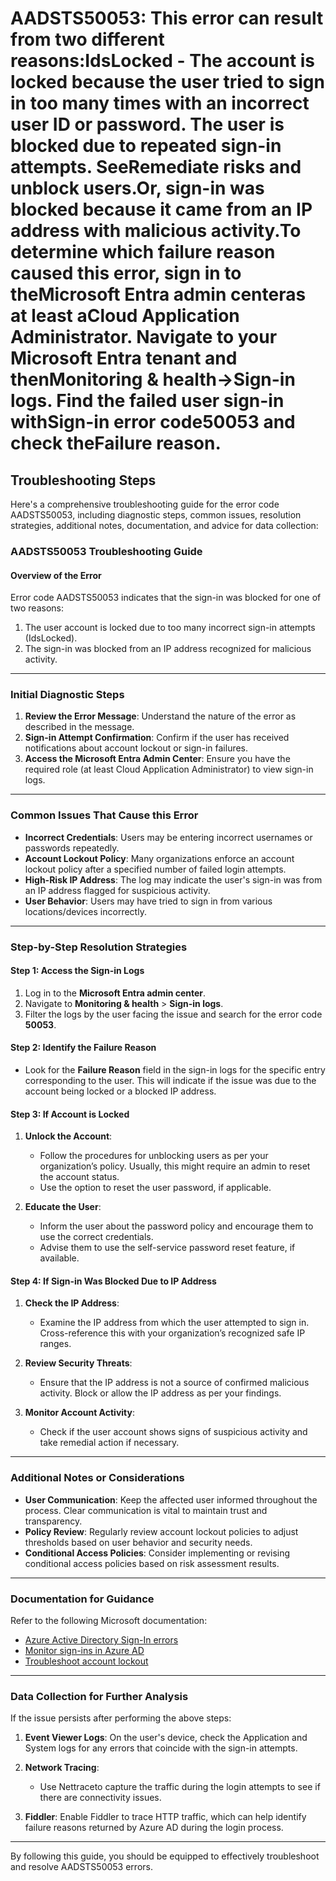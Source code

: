 
# AADSTS50053: This error can result from two different reasons:IdsLocked - The account is locked because the user tried to sign in too many times with an incorrect user ID or password. The user is blocked due to repeated sign-in attempts. SeeRemediate risks and unblock users.Or, sign-in was blocked because it came from an IP address with malicious activity.To determine which failure reason caused this error, sign in to theMicrosoft Entra admin centeras at least aCloud Application Administrator.  Navigate to your Microsoft Entra tenant and thenMonitoring & health->Sign-in logs.  Find the failed user sign-in withSign-in error code50053 and check theFailure reason.


## Troubleshooting Steps
Here's a comprehensive troubleshooting guide for the error code AADSTS50053, including diagnostic steps, common issues, resolution strategies, additional notes, documentation, and advice for data collection:

### AADSTS50053 Troubleshooting Guide

#### Overview of the Error
Error code AADSTS50053 indicates that the sign-in was blocked for one of two reasons:
1. The user account is locked due to too many incorrect sign-in attempts (IdsLocked).
2. The sign-in was blocked from an IP address recognized for malicious activity.

---

### Initial Diagnostic Steps
1. **Review the Error Message**: Understand the nature of the error as described in the message.
2. **Sign-in Attempt Confirmation**: Confirm if the user has received notifications about account lockout or sign-in failures.
3. **Access the Microsoft Entra Admin Center**: Ensure you have the required role (at least Cloud Application Administrator) to view sign-in logs.

---

### Common Issues That Cause this Error
- **Incorrect Credentials**: Users may be entering incorrect usernames or passwords repeatedly.
- **Account Lockout Policy**: Many organizations enforce an account lockout policy after a specified number of failed login attempts.
- **High-Risk IP Address**: The log may indicate the user's sign-in was from an IP address flagged for suspicious activity.
- **User Behavior**: Users may have tried to sign in from various locations/devices incorrectly.

---

### Step-by-Step Resolution Strategies
#### Step 1: Access the Sign-in Logs
1. Log in to the **Microsoft Entra admin center**.
2. Navigate to **Monitoring & health** > **Sign-in logs**.
3. Filter the logs by the user facing the issue and search for the error code **50053**.

#### Step 2: Identify the Failure Reason
- Look for the **Failure Reason** field in the sign-in logs for the specific entry corresponding to the user. This will indicate if the issue was due to the account being locked or a blocked IP address.

#### Step 3: If Account is Locked
1. **Unlock the Account**:
   - Follow the procedures for unblocking users as per your organization’s policy. Usually, this might require an admin to reset the account status.
   - Use the option to reset the user password, if applicable.
  
2. **Educate the User**:
   - Inform the user about the password policy and encourage them to use the correct credentials.
   - Advise them to use the self-service password reset feature, if available.

#### Step 4: If Sign-in Was Blocked Due to IP Address
1. **Check the IP Address**:
   - Examine the IP address from which the user attempted to sign in. Cross-reference this with your organization’s recognized safe IP ranges.
   
2. **Review Security Threats**:
   - Ensure that the IP address is not a source of confirmed malicious activity. Block or allow the IP address as per your findings.

3. **Monitor Account Activity**:
   - Check if the user account shows signs of suspicious activity and take remedial action if necessary.

---

### Additional Notes or Considerations
- **User Communication**: Keep the affected user informed throughout the process. Clear communication is vital to maintain trust and transparency.
- **Policy Review**: Regularly review account lockout policies to adjust thresholds based on user behavior and security needs.
- **Conditional Access Policies**: Consider implementing or revising conditional access policies based on risk assessment results.

---

### Documentation for Guidance
Refer to the following Microsoft documentation:
- [Azure Active Directory Sign-In errors](https://docs.microsoft.com/en-us/azure/active-directory/authenticate/sign-in-errors)
- [Monitor sign-ins in Azure AD](https://docs.microsoft.com/en-us/azure/active-directory/reports-monitoring/howto-sign-ins)
- [Troubleshoot account lockout](https://docs.microsoft.com/en-us/azure/active-directory/authentication/howto-troubleshoot-account-lockout)

---

### Data Collection for Further Analysis
If the issue persists after performing the above steps:
1. **Event Viewer Logs**: On the user's device, check the Application and System logs for any errors that coincide with the sign-in attempts.
  
2. **Network Tracing**:
   - Use Nettraceto capture the traffic during the login attempts to see if there are connectivity issues.
   
3. **Fiddler**: Enable Fiddler to trace HTTP traffic, which can help identify failure reasons returned by Azure AD during the login process.

---

By following this guide, you should be equipped to effectively troubleshoot and resolve AADSTS50053 errors.